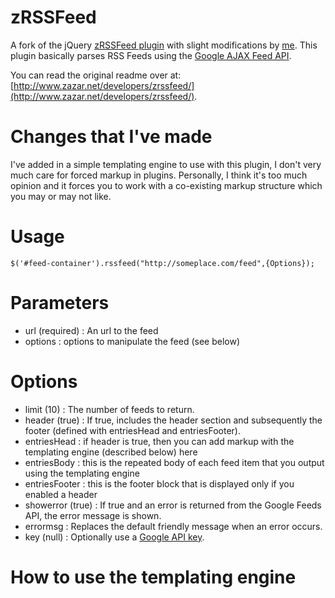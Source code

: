 zRSSFeed
========

A fork of the jQuery [zRSSFeed plugin](http://www.zazar.net/developers/zrssfeed/) with slight modifications by [me](http://github.com/vanntastic). This plugin basically parses RSS Feeds using the [Google AJAX Feed API](http://code.google.com/apis/ajaxfeeds/).

You can read the original readme over at: [http://www.zazar.net/developers/zrssfeed/](http://www.zazar.net/developers/zrssfeed/).

Changes that I've made
======================

I've added in a simple templating engine to use with this plugin, I don't very much care for forced markup in plugins. Personally, I think it's too much opinion and it forces you to work with a co-existing markup structure which you may or may not like.

Usage
=====

    $('#feed-container').rssfeed("http://someplace.com/feed",{Options});
    

Parameters
==========

- url (required) : An url to the feed
- options : options to manipulate the feed (see below)

Options
=======

- limit	(10) : The number of feeds to return.
- header (true) :	If true, includes the header section and subsequently the footer (defined with entriesHead and entriesFooter).
- entriesHead : if header is true, then you can add markup with the templating engine (described below) here
- entriesBody : this is the repeated body of each feed item that you output using the templating engine
- entriesFooter : this is the footer block that is displayed only if you enabled a header
- showerror (true) : If true and an error is returned from the Google Feeds API, the error message is shown.
- errormsg : Replaces the default friendly message when an error occurs.
- key	(null) : Optionally use a [Google API key](http://code.google.com/apis/ajaxfeeds/key.html).

How to use the templating engine
================================




